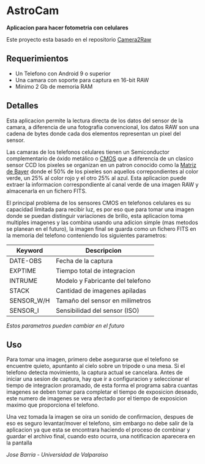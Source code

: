 # AstroCam
__Aplicacion para hacer fotometria con celulares__

Este proyecto esta basado en el repositorio [Camera2Raw](https://github.com/googlearchive/android-Camera2Raw)

## Requerimientos

- Un Telefono con Android 9 o superior
- Una camara con soporte para captura en 16-bit RAW
- Minimo 2 Gb de memoria RAM

## Detalles

Esta aplicacion permite la lectura directa de los datos del sensor de la camara, a diferencia de una fotografia convencional, los datos RAW son una cadena de bytes donde cada dos elementos representan un pixel del sensor.

Las camaras de los telefonos celulares tienen un Semiconductor complementario de óxido metálico o [CMOS](https://es.m.wikipedia.org/wiki/Semiconductor_complementario_de_%C3%B3xido_met%C3%A1lico) que a diferencia de un clasico sensor CCD los pixeles se organizan en un patron conocido como la [Matriz de Bayer](https://es.m.wikipedia.org/wiki/Mosaico_de_Bayer) donde el 50% de los pixeles son aquellos correpondientes al color verde, un 25% al color rojo y el otro 25% al azul. Esta aplicacion puede extraer la informacion correspondiente al canal verde de una imagen RAW y almacenarla en un fichero FITS.

El principal problema de los sensores CMOS en telefonos celulares es su capacidad limitada para recibir luz, es por eso que para tomar una imagen donde se puedan distinguir variaciones de brillo, esta aplicacion toma multiples imagenes y las combina usando una adicion simple (mas metodos se planean en el futuro), la imagen final se guarda como un fichero FITS en la memoria del telefono conteniendo los siguientes parametros:

Keyword		|		Descripcion
----------|-------------
DATE-OBS	|	Fecha de la captura
EXPTIME	|		Tiempo total de integracion
INTRUME		|			Modelo y Fabricante del telefono
STACK					|		Cantidad de imagenes apiladas
SENSOR_W/H	|	Tamaño del sensor en milimetros
SENSOR_I		|		Sensibilidad del sensor (ISO)

_Estos parametros pueden cambiar en el futuro_

## Uso

Para tomar una imagen, primero debe asegurarse que el telefono se encuentre quieto, apuntanto al cielo sobre un tripode o una mesa. Si el telefono detecta movimiento, la captura actual se cancelara.
Antes de iniciar una sesion de captura, hay que ir a configuracion y seleccionar el tiempo de integracion proramado, de esta forma el programa sabra cuantas imagenes se deben tomar para completar el tiempo de exposicion deseado, este numero de imagenes se vera afectado por el tiempo de exposicion maximo que proporciona el telefono.

Una vez tomada la imagen se oira un sonido de confirmacion, despues de eso es seguro levantar/mover el telefono, sim embargo no debe salir de la aplicacion ya que esta se encontrara haciendo el proceso de combinar y guardar el archivo final, cuando esto ocurra, una notificacion aparecera en la pantalla



*Jose Barria - Universidad de Valparaiso*
